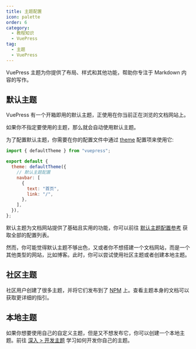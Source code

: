 ```yaml
---
title: 主题配置
icon: palette
order: 6
category:
  - 教程知识
  - VuePress
tag:
  - 主题
  - VuePress
---
```


VuePress 主题为你提供了布局、样式和其他功能，帮助你专注于 Markdown 内容的写作。

## 默认主题

VuePress 有一个开箱即用的默认主题，正使用在你当前正在浏览的文档网站上。

如果你不指定要使用的主题，那么就会自动使用默认主题。

为了配置默认主题，你需要在你的配置文件中通过 [theme](https://vuejs.press/zh/reference/config.html#theme) 配置项来使用它:

```js
import { defaultTheme } from "vuepress";

export default {
  theme: defaultTheme({
    // 默认主题配置
    navbar: [
      {
        text: "首页",
        link: "/",
      },
    ],
  }),
};
```

默认主题为文档网站提供了基础且实用的功能，你可以前往 [默认主题配置参考](https://vuejs.press/zh/reference/default-theme/config.html) 获取全部的配置列表。

然而，你可能觉得默认主题不够出色，又或者你不想搭建一个文档网站，而是一个其他类型的网站，比如博客。此时，你可以尝试使用社区主题或者创建本地主题。

## 社区主题

社区用户创建了很多主题，并将它们发布到了 [NPM](https://www.npmjs.com/search?q=keywords:vuepress-theme) 上。查看主题本身的文档可以获取更详细的指引。

## 本地主题

如果你想要使用自己的自定义主题，但是又不想发布它，你可以创建一个本地主题。前往 [深入 > 开发主题](https://vuejs.press/zh/advanced/theme.html) 学习如何开发你自己的主题。
